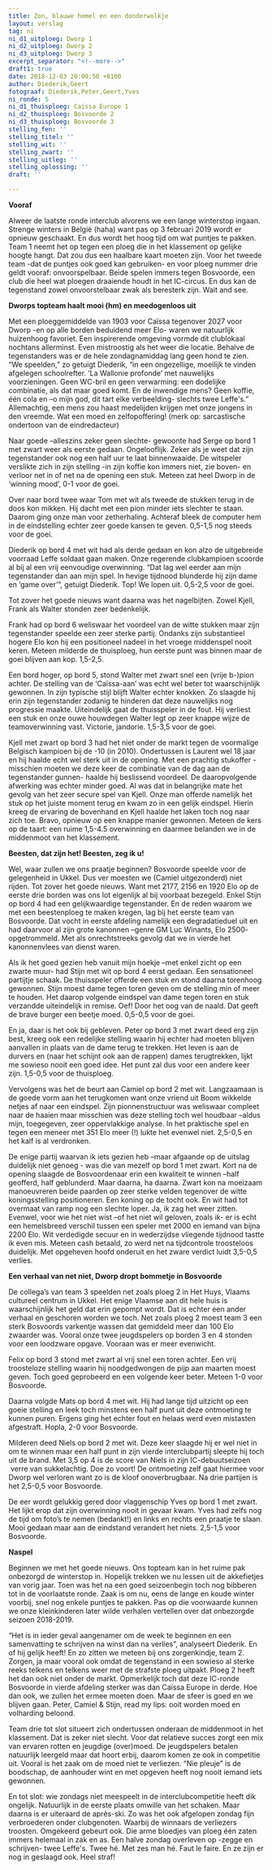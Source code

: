 ```yaml
---
title: Zon, blauwe hemel en een donderwolkje
layout: verslag
tag: ni
ni_d1_uitploeg: Dworp 1
ni_d2_uitploeg: Dworp 2
ni_d3_uitploeg: Dworp 3
excerpt_separator: "<!--more-->"
draft1: true
date: 2018-12-03 20:00:50 +0100
author: Diederik,Geert
fotograaf: Diederik,Peter,Geert,Yves
ni_ronde: 5
ni_d1_thuisploeg: Caissa Europe 1
ni_d2_thuisploeg: Bosvoorde 2
ni_d3_thuisploeg: Bosvoorde 3
stelling_fen: ''
stelling_titel: ''
stelling_wit: ''
stelling_zwart: ''
stelling_uitleg: ''
stelling_oplossing: ''
draft: ''

---
```

**Vooraf**

Alweer de laatste ronde interclub alvorens we een lange winterstop ingaan. Strenge winters in België (haha) want pas op 3 februari 2019 wordt er opnieuw geschaakt. En dus wordt het hoog tijd om wat puntjes te pakken. Team 1 neemt het op tegen een ploeg die in het klassement op gelijke hoogte hangt. Dat zou dus een haalbare kaart moeten zijn. Voor het tweede team -dat de puntjes ook goed kan gebruiken- en voor ploeg nummer drie geldt vooraf: onvoorspelbaar. Beide spelen immers tegen Bosvoorde, een club die heel wat ploegen draaiende houdt in het IC-circus. En dus kan de tegenstand zowel onvoorstelbaar zwak als beresterk zijn. Wait and see.

**Dworps topteam haalt mooi (hm) en meedogenloos uit**

Met een ploeggemiddelde van 1903 voor Caïssa tegenover 2027 voor Dworp -en op alle borden beduidend meer Elo- waren we natuurlijk huizenhoog favoriet. Een inspirerende omgeving vormde dit clublokaal nochtans allerminst. Even mistroostig als het weer die locatie. Behalve de tegenstanders was er de hele zondagnamiddag lang geen hond te zien. “We speelden,” zo getuigt Diederik, “in een ongezellige, moeilijk te vinden afgelegen schoolrefter. ‘La Wallonie profonde’ met nauwelijks voorzieningen. Geen WC-bril en geen verwarming: een dodelijke combinatie, als dat maar goed komt. En de inwendige mens? Geen koffie, één cola en –o mijn god, dit tart elke verbeelding- slechts twee Leffe's.” Allemachtig, een mens zou haast medelijden krijgen met onze jongens in den vreemde. Wat een moed en zelfopoffering! (merk op: sarcastische ondertoon van de eindredacteur)

Naar goede –alleszins zeker geen slechte- gewoonte had Serge op bord 1 met zwart weer als eerste gedaan. Ongelooflijk. Zeker als je weet dat zijn tegenstander ook nog een half uur te laat binnenwaaide. De witspeler verslikte zich in zijn stelling -in zijn koffie kon immers niet, zie boven- en verloor net in of net na de opening een stuk. Meteen zat heel Dworp in de ‘winning mood’, 0-1 voor de goei.

Over naar bord twee waar Tom met wit als tweede de stukken terug in de doos kon mikken. Hij dacht met een pion minder iets slechter te staan. Daarom ging onze man voor zetherhaling. Achteraf bleek de computer hem in de eindstelling echter zeer goede kansen te geven. 0,5-1,5 nog steeds voor de goei.

Diederik op bord 4 met wit had als derde gedaan en kon alzo de uitgebreide voorraad Leffe soldaat gaan maken. Onze regerende clubkampioen scoorde al bij al een vrij eenvoudige overwinning. “Dat lag wel eerder aan mijn tegenstander dan aan mijn spel. In hevige tijdnood blunderde hij zijn dame en ‘game over’”, getuigt Diederik. Top! We lopen uit. 0,5-2,5 voor de goei.

Tot zover het goede nieuws want daarna was het nagelbijten. Zowel Kjell, Frank als Walter stonden zeer bedenkelijk.

Frank had op bord 6 weliswaar het voordeel van de witte stukken maar zijn tegenstander speelde een zeer sterke partij. Ondanks zijn substantieel hogere Elo kon hij een positioneel nadeel in het vroege middenspel nooit keren. Meteen milderde de thuisploeg, hun eerste punt was binnen maar de goei blijven aan kop. 1,5-2,5.

Een bord hoger, op bord 5, stond Walter met zwart snel een (vrije b-)pion achter. De stelling van de ‘Caïssa-aan’ was echt wel beter tot waarschijnlijk gewonnen. In zijn typische stijl blijft Walter echter knokken. Zo slaagde hij erin zijn tegenstander zodanig te hinderen dat deze nauwelijks nog progressie maakte. Uiteindelijk gaat de thuisspeler in de fout. Hij verliest een stuk en onze ouwe houwdegen Walter legt op zeer knappe wijze de teamoverwinning vast. Victorie, jandorie. 1,5-3,5 voor de goei.

Kjell met zwart op bord 3 had het niet onder de markt tegen de voormalige Belgisch kampioen bij de -10 (in 2010). Ondertussen is Laurent wel 18 jaar en hij haalde echt wel sterk uit in de opening. Met een prachtig stukoffer -misschien moeten we deze keer de combinatie van de dag aan de tegenstander gunnen- haalde hij beslissend voordeel. De daaropvolgende afwerking was echter minder goed. Al was dat in belangrijke mate het gevolg van het zeer secure spel van Kjell. Onze man offerde namelijk het stuk op het juiste moment terug en kwam zo in een gelijk eindspel. Hierin kreeg de ervaring de bovenhand en Kjell haalde het laken toch nog naar zich toe. Bravo, opnieuw op een knappe manier gewonnen. Meteen de kers op de taart: een ruime 1,5-4.5 overwinning en daarmee belanden we in de middenmoot van het klassement.

**Beesten, dat zijn het! Beesten, zeg ik u!**

Wel, waar zullen we ons praatje beginnen? Bosvoorde speelde voor de gelegenheid in Ukkel. Dus ver moesten we (Camiel uitgezonderd) niet rijden. Tot zover het goede nieuws. Want met 2177, 2156 en 1920 Elo op de eerste drie borden was ons lot eigenlijk al bij voorbaat bezegeld. Enkel Stijn op bord 4 had een gelijkwaardige tegenstander. En de reden waarom we met een beestenploeg te maken kregen, lag bij het eerste team van Bosvoorde. Dat vocht in eerste afdeling namelijk een degradatieduel uit en had daarvoor al zijn grote kanonnen –genre GM Luc Winants, Elo 2500- opgetrommeld. Met als onrechtstreeks gevolg dat we in vierde het kanonnenvlees van dienst waren.

Als ik het goed gezien heb vanuit mijn hoekje –met enkel zicht op een zwarte muur- had Stijn met wit op bord 4 eerst gedaan. Een sensationeel partijtje schaak. De thuisspeler offerde een stuk en stond daarna torenhoog gewonnen. Stijn moest dame tegen toren geven om de stelling min of meer te houden. Het daarop volgende eindspel van dame tegen toren en stuk verzandde uiteindelijk in remise. Oef! Door het oog van de naald. Dat geeft de brave burger een beetje moed. 0,5-0,5 voor de goei.

En ja, daar is het ook bij gebleven. Peter op bord 3 met zwart deed erg zijn best, kreeg ook een redelijke stelling waarin hij echter had moeten blijven aanvallen in plaats van de dame terug te trekken. Het leven is aan de durvers en (naar het schijnt ook aan de rappen) dames terugtrekken, lijkt me sowieso nooit een goed idee. Het punt zal dus voor een andere keer zijn. 1,5-0,5 voor de thuisploeg.

Vervolgens was het de beurt aan Camiel op bord 2 met wit. Langzaamaan is de goede vorm aan het terugkomen want onze vriend uit Boom wikkelde netjes af naar een eindspel. Zijn pionnenstructuur was weliswaar compleet naar de haaien maar misschien was deze stelling toch wel houdbaar –aldus mijn, toegegeven, zeer oppervlakkige analyse. In het praktische spel en tegen een meneer met 351 Elo meer (!) lukte het evenwel niet. 2,5-0,5 en het kalf is al verdronken.

De enige partij waarvan ik iets gezien heb –maar afgaande op de uitslag duidelijk niet genoeg - was die van mezelf op bord 1 met zwart. Kort na de opening slaagde de Bosvoordenaar erin een kwaliteit te winnen –half geofferd, half geblunderd. Maar daarna, ha daarna. Zwart kon na moeizaam manoeuvreren beide paarden op zeer sterke velden tegenover de witte koningsstelling positioneren. Een koning op de tocht ook. En wit had tot overmaat van ramp nog een slechte loper. Ja, ik zag het weer zitten. Evenwel, voor wie het niet wist –of het niet wil geloven, zoals ik- er is echt een hemelsbreed verschil tussen een speler met 2000 en iemand van bijna 2200 Elo. Wit verdedigde secuur en in wederzijdse vliegende tijdnood tastte ik even mis. Meteen cash betaald, zo werd net na tijdcontrole troosteloos duidelijk. Met opgeheven hoofd onderuit en het zware verdict luidt 3,5-0,5 verlies.

**Een verhaal van net niet, Dworp dropt bommetje in Bosvoorde**

De collega’s van team 3 speelden net zoals ploeg 2 in Het Huys, Vlaams cultureel centrum in Ukkel. Het enige Vlaamse aan dit hele huis is waarschijnlijk het geld dat erin gepompt wordt. Dat is echter een ander verhaal en geschoren worden we toch. Net zoals ploeg 2 moest team 3 een sterk Bosvoords varkentje wassen dat gemiddeld meer dan 100 Elo zwaarder was. Vooral onze twee jeugdspelers op borden 3 en 4 stonden voor een loodzware opgave. Vooraan was er meer evenwicht.

Felix op bord 3 stond met zwart al vrij snel een toren achter. Een vrij troosteloze stelling waarin hij noodgedwongen de pijp aan maarten moest geven. Toch goed geprobeerd en een volgende keer beter. Meteen 1-0 voor Bosvoorde.

Daarna volgde Mats op bord 4 met wit. Hij had lange tijd uitzicht op een goeie stelling en leek toch minstens een half punt uit deze ontmoeting te kunnen puren. Ergens ging het echter fout en helaas werd even mistasten afgestraft. Hopla, 2-0 voor Bosvoorde.

Milderen deed Niels op bord 2 met wit. Deze keer slaagde hij er wel niet in om te winnen maar een half punt in zijn vierde interclubpartij sleepte hij toch uit de brand. Met 3,5 op 4 is de score van Niels in zijn IC-debuutseizoen  verre van sukkelachtig. Doe zo voort! De ontmoeting zelf gaat hiermee voor Dworp wel verloren want zo is de kloof onoverbrugbaar. Na drie partijen is het 2,5-0,5 voor Bosvoorde.

De eer wordt gelukkig gered door vlaggenschip Yves op bord 1 met zwart. Het lijkt erop dat zijn overwinning nooit in gevaar kwam. Yves had zelfs nog de tijd om foto’s te nemen (bedankt!) en links en rechts een praatje te slaan. Mooi gedaan maar aan de eindstand verandert het niets. 2,5-1,5 voor Bosvoorde.

**Naspel**

Beginnen we met het goede nieuws. Ons topteam kan in het ruime pak onbezorgd de winterstop in. Hopelijk trekken we nu lessen uit de akkefietjes van vorig jaar. Toen was het na een goed seizoenbegin toch nog bibberen tot in de voorlaatste ronde. Zaak is om nu, eens de lange en koude winter voorbij, snel nog enkele puntjes te pakken. Pas op die voorwaarde kunnen we onze kleinkinderen later wilde verhalen vertellen over dat onbezorgde seizoen 2018-2019.

“Het is in ieder geval aangenamer om de week te beginnen en een samenvatting te schrijven na winst dan na verlies”, analyseert Diederik. En of hij gelijk heeft! En zo zitten we meteen bij ons zorgenkindje, team 2. Zorgen, ja maar vooral ook omdat de tegenstand in een sowieso al sterke reeks telkens en telkens weer met de strafste ploeg uitpakt. Ploeg 2 heeft het dan ook niet onder de markt. Opmerkelijk toch dat deze IC-ronde Bosvoorde in vierde afdeling sterker was dan Caïssa Europe in derde. Hoe dan ook, we zullen het ermee moeten doen. Maar de sfeer is goed en we blijven gaan. Peter, Camiel & Stijn, read my lips: ooit worden moed en volharding beloond.

Team drie tot slot situeert zich ondertussen onderaan de middenmoot in het klassement. Dat is zeker niet slecht. Voor dat relatieve succes zorgt een mix van ervaren rotten en jeugdige (over)moed. De jeugdspelers betalen natuurlijk leergeld maar dat hoort erbij, daarom komen ze ook in competitie uit. Vooral is het zaak om de moed niet te verliezen. “Nie pleuje” is de boodschap, de aanhouder wint en met opgeven heeft nog nooit iemand iets gewonnen.

En tot slot: wie zondags niet meespeelt in de interclubcompetitie heeft dik ongelijk. Natuurlijk in de eerste plaats omwille van het schaken. Maar daarna is er uiteraard de après-ski. Zo was het ook afgelopen zondag fijn verbroederen onder clubgenoten. Waarbij de winnaars de verliezers troosten. Omgekeerd gebeurt ook. Die arme bloedjes van ploeg één zaten immers helemaal in zak en as. Een halve zondag overleven op -zegge en schrijven- twee Leffe's. Twee hé. Met zes man hé. Faut le faire. En ze zijn er nog in geslaagd ook. Heel straf!
